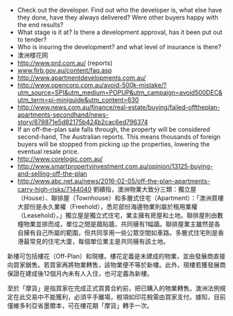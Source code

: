 - Check out the developer. Find out who the developer is, what else have they done, have they always delivered? Were other buyers happy with the end results?
- What stage is it at? Is there a development approval, has it been put out to tender?
- Who is insuring the development? and what level of insurance is there?
- 澳洲楼花网
- http://www.prd.com.au/ (reports)
- www.firb.gov.au/content/faq.asp
- http://www.apartmentdevelopments.com.au/
- http://www.opencorp.com.au/avoid-500k-mistake/?utm_source=SPI&utm_medium=POPUP&utm_campaign=avoid500DEC&utm_term=pi-miniguide&utm_content=630
-  http://www.news.com.au/finance/real-estate/buying/failed-offtheplan-apartments-secondhand/news-story/878871e5d82175b424b2cac6ed796374
- If an off-the-plan sale falls through, the property will be considered second-hand, The Australian reports. This means thousands of foreign buyers will be stopped from picking up the properties, lowering the eventual resale price.
- http://www.corelogic.com.au/
- http://www.smartpropertyinvestment.com.au/opinion/13125-buying-and-selling-off-the-plan
- http://www.abc.net.au/news/2016-02-05/off-the-plan-apartments-carry-high-risks/7144040
劉續指，澳洲物業大致分三類：獨立屋（House）、聯排屋（Townhouse）和多層式住宅（Apartment）：「澳洲買樓大部份是永久業權（Freehold），悉尼部份海邊物業則屬於租用業權（Leasehold）。」獨立屋是獨立式住宅，業主擁有房屋和土地。聯排屋則由數幢物業並排而成，單位之間是牆貼牆，共同擁有1幅牆。聯排屋業主雖然是各自擁有自己所屬的範圍，但共同享用一些公眾空間如車路。多層式住宅則是香港最常見的住宅大廈，每個單位業主是共同擁有該土地。

新樓可包括樓花（Off-Plan）和現樓。樓花定義是未建成的物業，並由發展商直接向買家銷售。若買家再將物業轉售，該物業便不等於新樓。此外，現樓若獲發展商保證在建成後12個月內未有人入住，也可定義為新樓。

至於「摩貨」是指買家在完成正式買賣合約前，把已購入的物業轉售。澳洲法例規定在此交易中不能獲利，必須平手離場，稅項如印花稅需由買家支付。據知，目前僅維多利亞省墨爾本，可在樓花期「摩貨」轉手一次。
